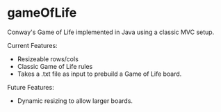 # gameOfLife
Conway's Game of Life implemented in Java using a classic MVC setup.

Current Features:
- Resizeable rows/cols
- Classic Game of Life rules
- Takes a .txt file as input to prebuild a Game of Life board.

Future Features:
- Dynamic resizing to allow larger boards.
